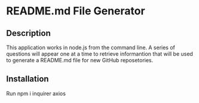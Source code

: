 # README.md File Generator

## Description
This application works in node.js from the command line. A series of questions will appear one at a time to retrieve informantion that will be used to generate a README.md file for new GitHub reposetories.

## Installation

Run npm i inquirer axios

##  
